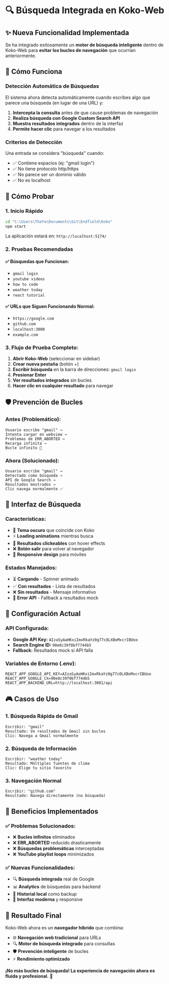 # 🔍 Búsqueda Integrada en Koko-Web

## ✨ Nueva Funcionalidad Implementada

Se ha integrado exitosamente un **motor de búsqueda inteligente** dentro de Koko-Web para **evitar los bucles de navegación** que ocurrían anteriormente.

## 🎯 Cómo Funciona

### **Detección Automática de Búsquedas**
El sistema ahora detecta automáticamente cuando escribes algo que parece una búsqueda (en lugar de una URL) y:

1. **Intercepta la consulta** antes de que cause problemas de navegación
2. **Realiza búsqueda con Google Custom Search API**
3. **Muestra resultados integrados** dentro de la interfaz
4. **Permite hacer clic** para navegar a los resultados

### **Criterios de Detección**
Una entrada se considera "búsqueda" cuando:
- ✅ Contiene espacios (ej: "gmail login")
- ✅ No tiene protocolo http/https
- ✅ No parece ser un dominio válido
- ✅ No es localhost

## 🚀 Cómo Probar

### **1. Inicio Rápido**
```bash
cd "C:\Users\TheYa\Documents\Git\Endfield\Koko"
npm start
```
La aplicación estará en: `http://localhost:5174/`

### **2. Pruebas Recomendadas**

#### **✅ Búsquedas que Funcionan:**
- `gmail login`
- `youtube videos`
- `how to code`
- `weather today`
- `react tutorial`

#### **✅ URLs que Siguen Funcionando Normal:**
- `https://google.com`
- `github.com`
- `localhost:3000`
- `example.com`

### **3. Flujo de Prueba Completo:**

1. **Abrir Koko-Web** (seleccionar en sidebar)
2. **Crear nueva pestaña** (botón +)
3. **Escribir búsqueda** en la barra de direcciones: `gmail login`
4. **Presionar Enter**
5. **Ver resultados integrados** sin bucles
6. **Hacer clic en cualquier resultado** para navegar

## 🛡️ Prevención de Bucles

### **Antes (Problemático):**
```
Usuario escribe "gmail" → 
Intenta cargar en webview → 
Problemas de ERR_ABORTED → 
Recarga infinita → 
Bucle infinito 🔄
```

### **Ahora (Solucionado):**
```
Usuario escribe "gmail" → 
Detectado como búsqueda → 
API de Google Search → 
Resultados mostrados → 
Clic navega normalmente ✅
```

## 🎨 Interfaz de Búsqueda

### **Características:**
- 🌙 **Tema oscuro** que coincide con Koko
- ⚡ **Loading animations** mientras busca
- 🎯 **Resultados clickeables** con hover effects
- ❌ **Botón salir** para volver al navegador
- 📱 **Responsive design** para móviles

### **Estados Manejados:**
- ⏳ **Cargando** - Spinner animado
- ✅ **Con resultados** - Lista de resultados
- ❌ **Sin resultados** - Mensaje informativo
- 🔌 **Error API** - Fallback a resultados mock

## 🔧 Configuración Actual

### **API Configurada:**
- **Google API Key:** `AIzaSyAaHKxiImxRkaYz0g77cOLXBoMxcrIBUoo`
- **Search Engine ID:** `90e8c39f0bf7744b5`
- **Fallback:** Resultados mock si API falla

### **Variables de Entorno (.env):**
```env
REACT_APP_GOOGLE_API_KEY=AIzaSyAaHKxiImxRkaYz0g77cOLXBoMxcrIBUoo
REACT_APP_GOOGLE_CX=90e8c39f0bf7744b5
REACT_APP_BACKEND_URL=http://localhost:3001/api
```

## 🎮 Casos de Uso

### **1. Búsqueda Rápida de Gmail**
```
Escribir: "gmail"
Resultado: Ve resultados de Gmail sin bucles
Clic: Navega a Gmail normalmente
```

### **2. Búsqueda de Información**
```
Escribir: "weather today"
Resultado: Múltiples fuentes de clima
Clic: Elige tu sitio favorito
```

### **3. Navegación Normal**
```
Escribir: "github.com"
Resultado: Navega directamente (no búsqueda)
```

## 🚀 Beneficios Implementados

### **✅ Problemas Solucionados:**
- ❌ **Bucles infinitos** eliminados
- ❌ **ERR_ABORTED** reducido drasticamente  
- ❌ **Búsquedas problemáticas** interceptadas
- ❌ **YouTube playlist loops** minimizados

### **✅ Nuevas Funcionalidades:**
- 🔍 **Búsqueda integrada** real de Google
- 📊 **Analytics** de búsquedas para backend
- 💾 **Historial local** como backup
- 🎨 **Interfaz moderna** y responsive

## 🎯 Resultado Final

Koko-Web ahora es un **navegador híbrido** que combina:
- 🌐 **Navegación web tradicional** para URLs
- 🔍 **Motor de búsqueda integrado** para consultas
- 🛡️ **Prevención inteligente** de bucles
- ⚡ **Rendimiento optimizado**

**¡No más bucles de búsqueda! La experiencia de navegación ahora es fluida y profesional.** 🎉